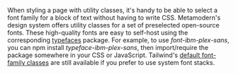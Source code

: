 When styling a page with utility classes, it's handy to be able to select a font family for a block of text without having to write CSS. Metamodern's design system offers utility classes for a set of preselected open-source fonts. These high-quality fonts are easy to self-host using the corresponding [typefaces](https://github.com/KyleAMathews/typefaces) package. For example, to use *font-ibm-plex-sans*, you can npm install *typeface-ibm-plex-sans*, then import/require the package somewhere in your CSS or JavaScript. Tailwind's [default font-family classes](https://tailwindcss.com/docs/font-family/) are still available if you prefer to use system font stacks.
